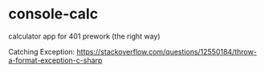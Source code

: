 # console-calc
calculator app for 401 prework (the right way)

Catching Exception:
https://stackoverflow.com/questions/12550184/throw-a-format-exception-c-sharp